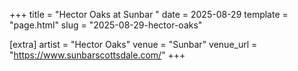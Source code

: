 +++
title = "Hector Oaks at Sunbar "
date = 2025-08-29
template = "page.html"
slug = "2025-08-29-hector-oaks"

[extra]
artist = "Hector Oaks"
venue = "Sunbar"
venue_url = "https://www.sunbarscottsdale.com/"
+++
